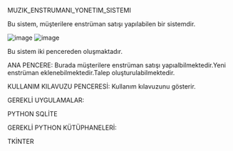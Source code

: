 MUZIK_ENSTRUMANI_YONETIM_SISTEMI

Bu sistem, müşterilere enstrüman satışı yapılabilen bir sistemdir.

![image](https://github.com/gizem291903/M-zik-Enstr-man-D-kkan-Y-netimi/assets/148044150/68faa412-ace6-4490-a878-7fc6f2f594bc)
![image](https://github.com/gizem291903/M-zik-Enstr-man-D-kkan-Y-netimi/assets/148044150/0a683b20-fa28-481c-a64a-1247ec17548e)

Bu sistem iki pencereden oluşmaktadır.

ANA PENCERE: Burada müşterilere enstrüman satışı yapıalbilmektedir.Yeni enstrüman eklenebilmektedir.Talep oluşturulabilmektedir.

KULLANIM KILAVUZU PENCERESİ: Kullanım kılavuzunu gösterir.

GEREKLİ UYGULAMALAR:

PYTHON
SQLİTE

GEREKLİ PYTHON KÜTÜPHANELERİ:

TKİNTER

